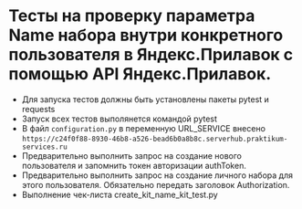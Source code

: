 ﻿# Тесты на проверку параметра Name набора внутри конкретного пользователя в Яндекс.Прилавок с помощью API Яндекс.Прилавок.
- Для запуска тестов должны быть установлены пакеты pytest и requests
- Запуск всех тестов выполянется командой pytest
- В файл `configuration.py` в переменную URL_SERVICE внесено `https://c24f0f88-8930-46b8-a526-bead6b0a8b8c.serverhub.praktikum-services.ru`
- Предварительно выполнить запрос на создание нового пользователя и запомнить токен авторизации authToken.
- Предварительно выполнить запрос на создание личного набора для этого пользователя. Обязательно передать заголовок Authorization.
- Выполнение чек-листа create_kit_name_kit_test.py   